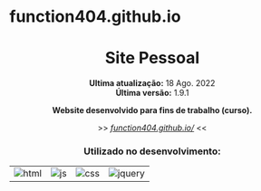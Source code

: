 # function404.github.io

<div align="center">
    <h1>Site Pessoal</h1>
</div>

<div align="center">
    <p><strong>Ultima atualização:</strong> 18 Ago. 2022<br><strong>Última versão:</strong> 1.9.1</p>
    <p><strong>Website desenvolvido para fins de trabalho (curso).</strong></p>
    <p>>> <a target="_blank" href="https://function404.github.io/"><i>function404.github.io/</i></a> <<</p>
</div>

<div align="center">
    <h3>Utilizado no desenvolvimento:</h3>
    <table>
        <tr>
            <td>
                <img src="https://img.shields.io/badge/HTML5-ff7f36?style=for-the-badge&logo=html5&logoColor=fff" alt="html">
            </td>
            <td>
                <img src="https://img.shields.io/badge/JavaScript-ffee00?&style=for-the-badge&logo=javascript&logoColor=black" alt="js">
            </td>
            <td>
                <img src="https://img.shields.io/badge/CSS3-206991?&style=for-the-badge&logo=css3&logoColor=white" target="_blank" alt="css">
            </td>
            <td>
                <img src="https://img.shields.io/badge/JQUERY-cccccc?&style=for-the-badge&logo=jquery&logoColor=206991" target="_blank" alt="jquery">
            </td>
        </tr>
    </table>
</div>
